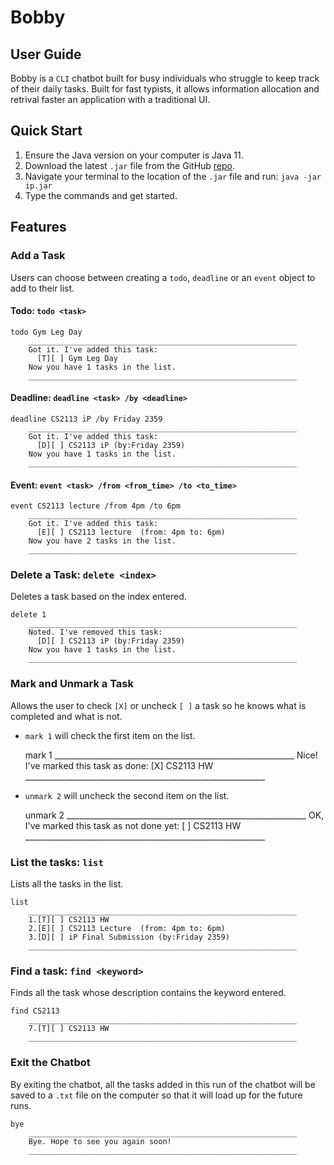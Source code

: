 # Bobby

## User Guide
Bobby is a `CLI` chatbot built for busy individuals who struggle to keep track
of their daily tasks.
Built for fast typists, it allows information allocation and retrival faster
an application with a traditional UI.

## Quick Start
1. Ensure the Java version on your computer is Java 11.
2. Download the latest `.jar` file from the GitHub [repo](https://github.com/farissirraj/ip/releases).
3. Navigate your terminal to the location of the `.jar` file and run: `java -jar ip.jar`
4. Type the commands and get started.

## Features
### Add a Task
Users can choose between creating a `todo`, `deadline` or an `event` object to add to their list.
#### Todo: `todo <task>`

    todo Gym Leg Day
        ____________________________________________________________
        Got it. I've added this task:
          [T][ ] Gym Leg Day
        Now you have 1 tasks in the list.
        ____________________________________________________________

#### Deadline: `deadline <task> /by <deadline>`

    deadline CS2113 iP /by Friday 2359
        ____________________________________________________________
        Got it. I've added this task:
          [D][ ] CS2113 iP (by:Friday 2359)
        Now you have 1 tasks in the list.
        ____________________________________________________________

#### Event: `event <task> /from <from_time> /to <to_time>`
    
    event CS2113 lecture /from 4pm /to 6pm
        ____________________________________________________________
        Got it. I've added this task:
          [E][ ] CS2113 lecture  (from: 4pm to: 6pm)
        Now you have 2 tasks in the list.
        ____________________________________________________________

### Delete a Task: `delete <index>`
Deletes a task based on the index entered.

    delete 1
        ____________________________________________________________
        Noted. I've removed this task:
          [D][ ] CS2113 iP (by:Friday 2359)
        Now you have 1 tasks in the list.
        ____________________________________________________________        

### Mark and Unmark a Task
Allows the user to check `[X]` or uncheck `[ ]` a task so he knows what is
completed and what is not.
- `mark 1` will check the first item on the list.


    mark 1
        ____________________________________________________________
        Nice! I've marked this task as done:
           [X] CS2113 HW
        ____________________________________________________________
- `unmark 2` will uncheck the second item on the list.

                                                               
    unmark 2
        ____________________________________________________________
        OK, I've marked this task as not done yet:
           [ ] CS2113 HW
        ____________________________________________________________

### List the tasks: `list`
Lists all the tasks in the list.

    list
        ____________________________________________________________
        1.[T][ ] CS2113 HW
        2.[E][ ] CS2113 Lecture  (from: 4pm to: 6pm)
        3.[D][ ] iP Final Submission (by:Friday 2359)
        ____________________________________________________________


### Find a task: `find <keyword>`
Finds all the task whose description contains the keyword entered.

    find CS2113
        ____________________________________________________________
        7.[T][ ] CS2113 HW
        ____________________________________________________________


### Exit the Chatbot
By exiting the chatbot, all the tasks added in this run of the chatbot will be
saved to a `.txt` file on the computer so that it will load up for the future runs.

    bye
        ____________________________________________________________
        Bye. Hope to see you again soon!
        ____________________________________________________________